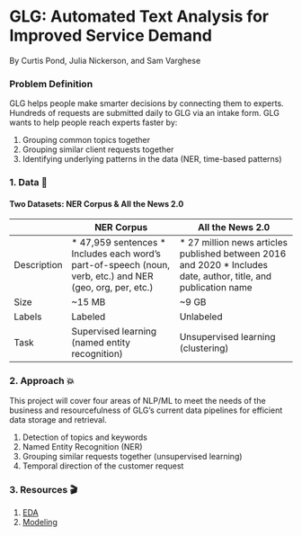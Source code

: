 # GLG: Automated Text Analysis for Improved Service Demand

By Curtis Pond, Julia Nickerson, and Sam Varghese

### Problem Definition

GLG helps people make smarter decisions by connecting them to experts. Hundreds of requests are submitted daily to GLG via an intake form. GLG wants to help people reach experts faster by:
1. Grouping common topics together
2. Grouping similar client requests together
3. Identifying underlying patterns in the data (NER, time-based patterns)

### 1. Data :page_with_curl:

#### Two Datasets: NER Corpus & All the News 2.0

|             | NER Corpus                                                                                                | All the News 2.0                                                                                                |
|-------------|-----------------------------------------------------------------------------------------------------------|-----------------------------------------------------------------------------------------------------------------|
| Description | * 47,959 sentences * Includes each word’s part-of-speech (noun, verb, etc.) and NER (geo, org, per, etc.) | * 27 million news articles published between 2016 and 2020 * Includes date, author, title, and publication name |
| Size        | ~15 MB                                                                                                    | ~9 GB                                                                                                           |
| Labels      | Labeled                                                                                                   | Unlabeled                                                                                                       |
| Task        | Supervised learning (named entity recognition)                                                            | Unsupervised learning (clustering)                                                                              |

### 2. Approach  :boom: 

This project will cover four areas of NLP/ML to meet the needs of the business and resourcefulness of GLG’s current data pipelines for efficient data storage and retrieval.

1. Detection of topics and keywords
2. Named Entity Recognition (NER)
3. Grouping similar requests together (unsupervised learning)
4. Temporal direction of the customer request

### 3. Resources :clapper: 

1. [EDA](https://github.com/nickersonj/glg-capstone/tree/main/EDA)
2. [Modeling](https://github.com/nickersonj/glg-capstone/tree/main/modeling)

